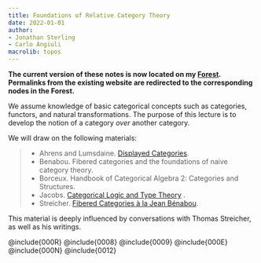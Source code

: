 ```yaml
---
title: Foundations of Relative Category Theory
date: 2022-01-01
author:
- Jonathan Sterling
- Carlo Angiuli
macrolib: topos
---
```


**The current version of these notes is now located on my <a href="https://www.jonmsterling.com/forest/trees/frct-003i/">Forest</a>. Permalinks from the existing website are redirected to the corresponding nodes in the Forest.**

We assume knowledge of basic categorical concepts such as categories, functors,
and natural transformations. The purpose of this lecture is to develop the
notion of a category *over* another category.

We will draw on the following materials:

> - Ahrens and Lumsdaine. [Displayed Categories](https://arxiv.org/abs/1705.04296).
> - Benabou. Fibered categories and the foundations of naive category theory.
> - Borceux. Handbook of Categorical Algebra 2: Categories and Structures.
> - Jacobs.  [Categorical Logic and Type Theory](https://people.mpi-sws.org/~dreyer/courses/catlogic/jacobs.pdf) .
> - Streicher. [Fibered Categories à la Jean Bénabou](https://www2.mathematik.tu-darmstadt.de/~streicher/FIBR/FiBo.pdf).

This material is deeply influenced by conversations with Thomas Streicher, as well as his writings.

@include{000R}
@include{0008}
@include{0009}
@include{000E}
@include{000N}
@include{0012}
